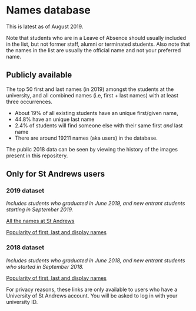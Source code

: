 # Names database
This is latest as of August 2019.

Note that students who are in a Leave of Absence should usually included in the list, but not former staff, alumni or terminated students. Also note that the names in the list are usually the official name and not your preferred name.

## Publicly available
The top 50 first and last names (in 2019) amongst the students at the university, and all combined names (i.e, first + last names) with at least three occurrences. 

* About 19% of all existing students have an unique first/given name,
* 44.8% have an unique last name
* 2.4% of students will find someone else with their same first *and* last name
* There are around 19211 names (aka users) in the database.

The public 2018 data can be seen by viewing the history of the images present in this repositery.
## Only for St Andrews users

### 2019 dataset

*Includes students who graduated in June 2019, and new entrant students starting in September 2019.*

[All the names at St Andrews](https://universityofstandrews907-my.sharepoint.com/:x:/g/personal/dm282_st-andrews_ac_uk/EcDdwTgLju1BpB9oYyaAn0UBPJIYI0A7HFZE9hPxDOmhqQ?e=uj6Yv1)

[Popularity of first, last and display names](https://universityofstandrews907-my.sharepoint.com/:x:/g/personal/dm282_st-andrews_ac_uk/ERO07LFZuCpKjsQv9aWtKzQB5FAjTWxWgqrNSCnGYLfmhQ?e=xYfLZj)

### 2018 dataset

*Includes students who graduated in June 2018, and new entrant students who started in September 2018.*

[Popularity of first, last and display names](https://universityofstandrews907-my.sharepoint.com/:x:/g/personal/dm282_st-andrews_ac_uk/EUmG7H6XL01MvTgRwPJ2BQ0BEAcPynqvXwHROL_S3IWTPg?e=PWjkmj)

For privacy reasons, these links are only available to users who have a University of St Andrews account. You will be asked to log in with your university ID.
